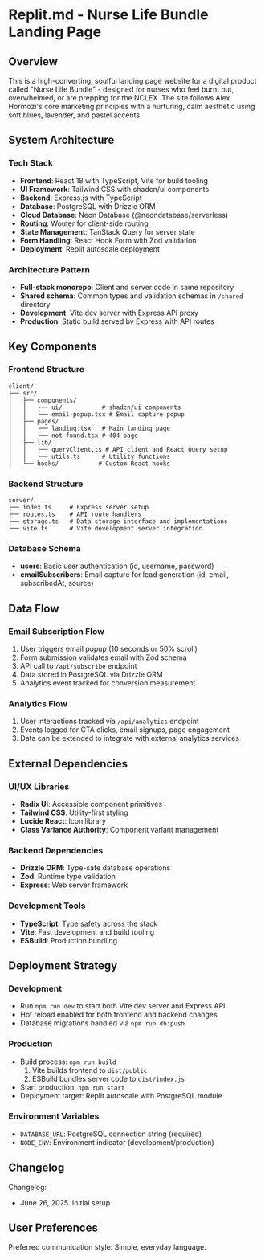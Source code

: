# Replit.md - Nurse Life Bundle Landing Page

## Overview

This is a high-converting, soulful landing page website for a digital product called "Nurse Life Bundle" - designed for nurses who feel burnt out, overwhelmed, or are prepping for the NCLEX. The site follows Alex Hormozi's core marketing principles with a nurturing, calm aesthetic using soft blues, lavender, and pastel accents.

## System Architecture

### Tech Stack
- **Frontend**: React 18 with TypeScript, Vite for build tooling
- **UI Framework**: Tailwind CSS with shadcn/ui components
- **Backend**: Express.js with TypeScript
- **Database**: PostgreSQL with Drizzle ORM
- **Cloud Database**: Neon Database (@neondatabase/serverless)
- **Routing**: Wouter for client-side routing
- **State Management**: TanStack Query for server state
- **Form Handling**: React Hook Form with Zod validation
- **Deployment**: Replit autoscale deployment

### Architecture Pattern
- **Full-stack monorepo**: Client and server code in same repository
- **Shared schema**: Common types and validation schemas in `/shared` directory
- **Development**: Vite dev server with Express API proxy
- **Production**: Static build served by Express with API routes

## Key Components

### Frontend Structure
```
client/
├── src/
│   ├── components/
│   │   ├── ui/           # shadcn/ui components
│   │   └── email-popup.tsx # Email capture popup
│   ├── pages/
│   │   ├── landing.tsx   # Main landing page
│   │   └── not-found.tsx # 404 page
│   ├── lib/
│   │   ├── queryClient.ts # API client and React Query setup
│   │   └── utils.ts      # Utility functions
│   └── hooks/           # Custom React hooks
```

### Backend Structure
```
server/
├── index.ts     # Express server setup
├── routes.ts    # API route handlers
├── storage.ts   # Data storage interface and implementations
└── vite.ts      # Vite development server integration
```

### Database Schema
- **users**: Basic user authentication (id, username, password)
- **emailSubscribers**: Email capture for lead generation (id, email, subscribedAt, source)

## Data Flow

### Email Subscription Flow
1. User triggers email popup (10 seconds or 50% scroll)
2. Form submission validates email with Zod schema
3. API call to `/api/subscribe` endpoint
4. Data stored in PostgreSQL via Drizzle ORM
5. Analytics event tracked for conversion measurement

### Analytics Flow
1. User interactions tracked via `/api/analytics` endpoint
2. Events logged for CTA clicks, email signups, page engagement
3. Data can be extended to integrate with external analytics services

## External Dependencies

### UI/UX Libraries
- **Radix UI**: Accessible component primitives
- **Tailwind CSS**: Utility-first styling
- **Lucide React**: Icon library
- **Class Variance Authority**: Component variant management

### Backend Dependencies
- **Drizzle ORM**: Type-safe database operations
- **Zod**: Runtime type validation
- **Express**: Web server framework

### Development Tools
- **TypeScript**: Type safety across the stack
- **Vite**: Fast development and build tooling
- **ESBuild**: Production bundling

## Deployment Strategy

### Development
- Run `npm run dev` to start both Vite dev server and Express API
- Hot reload enabled for both frontend and backend changes
- Database migrations handled via `npm run db:push`

### Production
- Build process: `npm run build`
  1. Vite builds frontend to `dist/public`
  2. ESBuild bundles server code to `dist/index.js`
- Start production: `npm run start`
- Deployment target: Replit autoscale with PostgreSQL module

### Environment Variables
- `DATABASE_URL`: PostgreSQL connection string (required)
- `NODE_ENV`: Environment indicator (development/production)

## Changelog

Changelog:
- June 26, 2025. Initial setup

## User Preferences

Preferred communication style: Simple, everyday language.